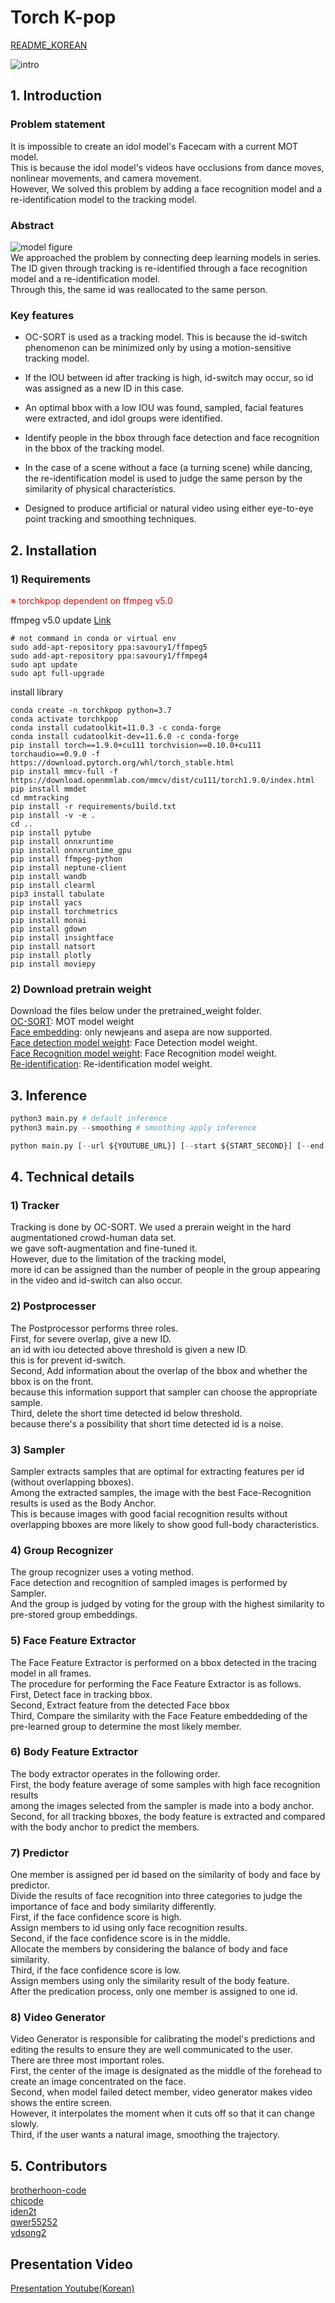 # Torch K-pop
[README_KOREAN](https://github.com/boostcampaitech4lv23cv1/final-project-level3-cv-04/blob/main/README_KOR.md)

![intro](./document/intro.gif)  
## 1. Introduction

### Problem statement
It is impossible to create an idol model's Facecam with a current MOT model.  
This is because the idol model's videos have occlusions from dance moves, nonlinear movements, and camera movement.  
However, We solved this problem by adding a face recognition model and a re-identification model to the tracking model.
  
### Abstract
![model figure](./document/model_figure.png)  
We approached the problem by connecting deep learning models in series.  
The ID given through tracking is re-identified through a face recognition model and a re-identification model.  
Through this, the same id was reallocated to the same person.  
### Key features
* OC-SORT is used as a tracking model.
This is because the id-switch phenomenon can be minimized only by using a motion-sensitive tracking model.   

* If the IOU between id after tracking is high, id-switch may occur, so id was assigned as a new ID in this case.

* An optimal bbox with a low IOU was found, sampled, facial features were extracted, and idol groups were identified.

* Identify people in the bbox through face detection and face recognition in the bbox of the tracking model.

* In the case of a scene without a face (a turning scene) while dancing, the re-identification model is used to judge the same person by the similarity of physical characteristics.

* Designed to produce artificial or natural video using either eye-to-eye point tracking and smoothing techniques.
## 2. Installation

### 1) Requirements
<font color='red'>※ torchkpop dependent on ffmpeg v5.0</font>  

ffmpeg v5.0 update [Link](https://ubuntuhandbook.org/index.php/2022/02/install-ffmpeg-5-0-ubuntu/)  
```
# not command in conda or virtual env
sudo add-apt-repository ppa:savoury1/ffmpeg5
sudo add-apt-repository ppa:savoury1/ffmpeg4
sudo apt update
sudo apt full-upgrade
```


install library 
```
conda create -n torchkpop python=3.7
conda activate torchkpop
conda install cudatoolkit=11.0.3 -c conda-forge
conda install cudatoolkit-dev=11.6.0 -c conda-forge 
pip install torch==1.9.0+cu111 torchvision==0.10.0+cu111 torchaudio==0.9.0 -f https://download.pytorch.org/whl/torch_stable.html
pip install mmcv-full -f https://download.openmmlab.com/mmcv/dist/cu111/torch1.9.0/index.html
pip install mmdet
cd mmtracking
pip install -r requirements/build.txt
pip install -v -e .
cd ..
pip install pytube
pip install onnxruntime
pip install onnxruntime_gpu
pip install ffmpeg-python
pip install neptune-client
pip install wandb
pip install clearml
pip3 install tabulate
pip install yacs
pip install torchmetrics
pip install monai
pip install gdown
pip install insightface
pip install natsort
pip install plotly
pip install moviepy
```
### 2) Download pretrain weight  
Download the files below under the pretrained_weight folder.  
[OC-SORT](https://drive.google.com/file/d/1MW8jcmEZ1ZyzOsM6ro_BPICqG9oIXQ4m/view?usp=sharing): MOT model weight  
[Face embedding](https://drive.google.com/file/d/1_PJs7Rbq2Rg6kgvyefKYB3BC8JB1R7v5/view?usp=sharing): only newjeans and asepa are now supported.  
[Face detection model weight](https://drive.google.com/file/d/1JewWuc78KW7KY6MQ99cO52ZGVRk9pkRq/view?usp=sharing): Face Detection model weight.  
[Face Recognition model weight](https://drive.google.com/file/d/1kmtHgg0HeHbmp4O1bgNIodYYB-HKWXKv/view?usp=share_link): Face Recognition model weight.  
[Re-identification](https://drive.google.com/file/d/1TGzI4C5HchwIftjM9vh8eeO85DyLWRgV/view?usp=share_link): Re-identification model weight.  
  
## 3. Inference 
```python
python3 main.py # default inference 
python3 main.py --smoothing # smoothing apply inference 

python main.py [--url ${YOUTUBE_URL}] [--start ${START_SECOND}] [--end ${END_SECOND}] [--member ${GROUPNAME_MEMBERNAME}] [--smoothing]
```
## 4. Technical details
  
### 1) Tracker
Tracking is done by OC-SORT.
We used a prerain weight in the hard augmentationed crowd-human data set.  
we gave soft-augmentation and fine-tuned it.  
However, due to the limitation of the tracking model,  
more id can be assigned than the number of people in the group appearing in the video and id-switch can also occur.
  
### 2) Postprocesser
The Postprocessor performs three roles.  
First, for severe overlap, give a new ID.  
an id with iou detected above threshold is given a new ID.  
this is for prevent id-switch.  
Second, Add information about the overlap of the bbox and whether the bbox is on the front.  
because this information support that sampler can choose the appropriate sample.  
Third, delete the short time detected id below threshold.  
because there's a possibility that short time detected id is a noise.  
  
### 3) Sampler
Sampler extracts samples that are optimal for extracting features per id (without overlapping bboxes).  
Among the extracted samples, the image with the best Face-Recognition results is used as the Body Anchor.  
This is because images with good facial recognition results without overlapping bboxes are more likely to show good full-body characteristics.
  
### 4) Group Recognizer
The group recognizer uses a voting method.  
Face detection and recognition of sampled images is performed by Sampler.  
And the group is judged by voting for the group with the highest similarity to pre-stored group embeddings.  
  
### 5) Face Feature Extractor
The Face Feature Extractor is performed on a bbox detected in the tracing model in all frames.  
The procedure for performing the Face Feature Extractor is as follows.  
First, Detect face in tracking bbox.  
Second, Extract feature from the detected Face bbox  
Third, Compare the similarity with the Face Feature embeddeding of the pre-learned group to determine the most likely member.  
  
### 6) Body Feature Extractor
The body extractor operates in the following order.  
First, the body feature average of some samples with high face recognition results  
among the images selected from the sampler is made into a body anchor.  
Second, for all tracking bboxes, the body feature is extracted and compared with the body anchor to predict the members.
  
### 7) Predictor
One member is assigned per id based on the similarity of body and face by predictor.  
Divide the results of face recognition into three categories to judge the importance of face and body similarity differently.  
First, if the face confidence score is high.  
Assign members to id using only face recognition results.  
Second, if the face confidence score is in the middle.  
Allocate the members by considering the balance of body and face similarity.  
Third, if the face confidence score is low.  
Assign members using only the similarity result of the body feature.  
After the predication process, only one member is assigned to one id.  
  
### 8) Video Generator
Video Generator is responsible for calibrating the model's predictions and editing the results to ensure they are well communicated to the user.  
There are three most important roles.  
First, the center of the image is designated as the middle of the forehead to create an image concentrated on the face.  
Second, when model failed detect member, video generator makes video shows the entire screen.  
However, it interpolates the moment when it cuts off so that it can change slowly.  
Third, if the user wants a natural image, smoothing the trajectory.  
  
## 5. Contributors
[brotherhoon-code](http://github.com/brotherhoon-code)  
[chjcode](http://github.com/chjcode)  
[iden2t](http://github.com/iden2t)  
[qwer55252](http://github.com/qwer55252)  
[ydsong2](http://github.com/ydsong2)  
  
## Presentation Video  
[Presentation Youtube(Korean)](https://www.youtube.com/watch?v=S3UVk0QvYDI)  
